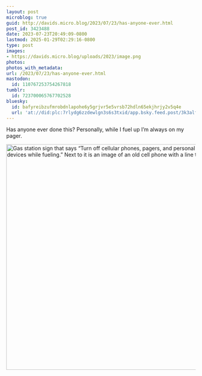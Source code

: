 ```yaml
---
layout: post
microblog: true
guid: http://davids.micro.blog/2023/07/23/has-anyone-ever.html
post_id: 3423488
date: 2023-07-23T20:49:09-0800
lastmod: 2025-01-29T02:29:16-0800
type: post
images:
- https://davids.micro.blog/uploads/2023/image.png
photos:
photos_with_metadata:
url: /2023/07/23/has-anyone-ever.html
mastodon:
  id: 110767253754267818
tumblr:
  id: 723700065767702528
bluesky:
  id: bafyreibzufmrobdnlapohe6y5grjvr5e5vrsb72hdln65ekjhrjy2v5q4e
  url: 'at://did:plc:7rlydg6zzdewlgn3s6s3txid/app.bsky.feed.post/3k3alfhswzj2m'
---
```

Has anyone ever done this? Personally, while I fuel up I’m always on my pager.

<img src="/uploads/2023/image.png" width="585" height="600" alt="Gas station sign that says “Turn off cellular phones, pagers, and personal electronic devices while fueling.” Next to it is an image of an old cell phone with a line through it.">
